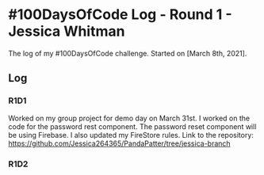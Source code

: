 # #100DaysOfCode Log - Round 1 - Jessica Whitman

The log of my #100DaysOfCode challenge. Started on [March 8th, 2021].

## Log

### R1D1 
Worked on my group project for demo day on March 31st. I worked on the code for the password rest component. The password reset component will be using Firebase. I also updated my FireStore rules. 
Link to the repository: https://github.com/Jessica264365/PandaPatter/tree/jessica-branch

### R1D2
